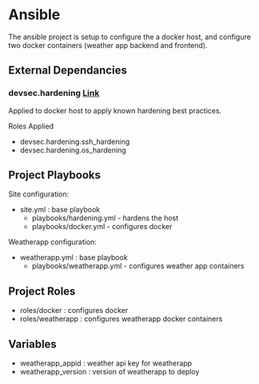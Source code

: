 # Ansible

The ansible project is setup to configure the a docker host, and configure two docker containers (weather app backend and frontend).

## External Dependancies

### devsec.hardening [Link](https://github.com/dev-sec/ansible-collection-hardening)

Applied to docker host to apply known hardening best practices.

Roles Applied

- devsec.hardening.ssh_hardening
- devsec.hardening.os_hardening

## Project Playbooks

Site configuration:

- site.yml : base playbook
    - playbooks/hardening.yml - hardens the host
    - playbooks/docker.yml - configures docker

Weatherapp configuration:

- weatherapp.yml : base playbook
    - playbooks/weatherapp.yml - configures weather app containers


## Project Roles

- roles/docker : configures docker
- roles/weatherapp : configures weatherapp docker containers

## Variables

- weatherapp_appid : weather api key for weatherapp
- weatherapp_version : version of weatherapp to deploy
